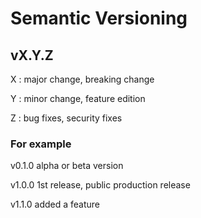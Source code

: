 # Semantic Versioning

## vX.Y.Z

X : major change, breaking change

Y : minor change, feature edition

Z : bug fixes, security fixes

### For example

v0.1.0 alpha or beta version

v1.0.0 1st release, public production release

v1.1.0 added a feature
